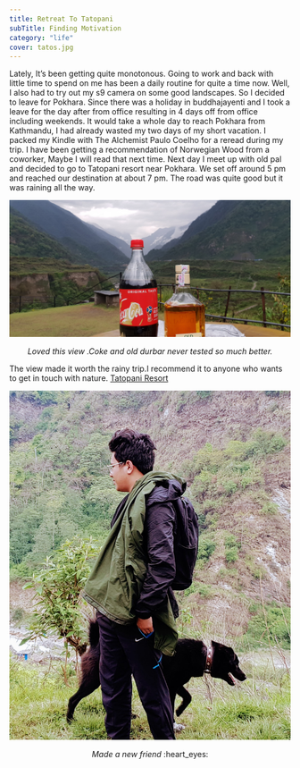 ```yaml
---
title: Retreat To Tatopani
subTitle: Finding Motivation
category: "life"
cover: tatos.jpg
---
```


Lately, It’s been getting quite monotonous. Going to work and back with little time to spend on me has been a daily routine for quite a time now. Well, I also had to try out my s9 camera on some good landscapes. So I decided to leave for Pokhara. Since there was a holiday in buddhajayenti and I took a leave for the day after from office resulting in 4 days off from office including weekends. It would take a whole day to reach Pokhara from Kathmandu, I had already wasted my two days of my short vacation. I packed my Kindle with The Alchemist Paulo Coelho for a reread during my trip. I have been getting a recommendation of Norwegian Wood from a coworker, Maybe I will read that next time. Next day I meet up with old pal and decided to go to Tatopani resort near Pokhara. We set off around 5 pm and reached our destination at about 7 pm. The road was quite good but it was raining all the way.

![](./tatos.jpg)

<p align="center" style="text-style:'italic"> <i>
Loved this view .Coke and old durbar never tested so much better.</i> </p>

The view made it worth the rainy trip.I recommend it to anyone who wants to get in touch with nature. [Tatopani Resort](https://www.facebook.com/BhurjungKholaTatopani/)

![](./20180430_091658.jpg)

<p align="center" style="text-style:'italic"> <i>Made a new friend </i>:heart_eyes: </p>
